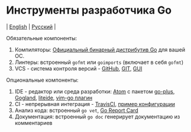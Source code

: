 # Инструменты разработчика Go
| [English](README.md) | [Русский](README.ru.md) |

Обязательные компоненты:
  1. Компиляторы: [Официальный бинарный дистрибутив Go](https://golang.org/doc/install) для вашей ОС.
  2. Линтеры: встроенный `gofmt` или `goimports` (включает в себя `gofmt`)
  3. VCS - система контроля версий - [GitHub](https://github.com/), [GIT](https://git-scm.com/), [GUI](https://desktop.github.com/)

Опциональные компоненты:
  1. IDE - редактор или среда разработки: [Atom](https://atom.io/) с пакетом [go-plus](https://atom.io/packages/go-plus), [Gogland](https://www.jetbrains.com/go/), [liteide](https://github.com/visualfc/liteide), [vim-go плагин](https://github.com/fatih/vim-go)
  2. CI - непрерывная интеграция - [TravisCI](https://travis-ci.org/), [пример конфигурации](examples/.travis.yml)
  3. Анализ кода: встроенный `go vet`, [Go Report Card](https://goreportcard.com/)
  4. Документация: встроенный `go doc` генерирует документацию из комментариев
